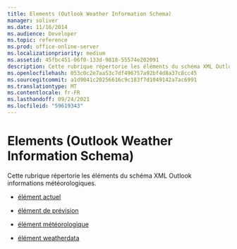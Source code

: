 ```yaml
---
title: Elements (Outlook Weather Information Schema)
manager: soliver
ms.date: 11/16/2014
ms.audience: Developer
ms.topic: reference
ms.prod: office-online-server
ms.localizationpriority: medium
ms.assetid: 45fbc451-06f0-133d-9818-55574e202091
description: Cette rubrique répertorie les éléments du schéma XML Outlook informations météorologiques.
ms.openlocfilehash: 053c0c2e7aa53c7df496757a92bf4d8a37c8cc45
ms.sourcegitcommit: a1d9041c20256616c9c183f7d1049142a7ac6991
ms.translationtype: MT
ms.contentlocale: fr-FR
ms.lasthandoff: 09/24/2021
ms.locfileid: "59619343"
---
```

# <a name="elements-outlook-weather-information-schema"></a>Elements (Outlook Weather Information Schema)

Cette rubrique répertorie les éléments du schéma XML Outlook informations météorologiques.
  
- [élément actuel](current-element-weathertype-complextypeoutlook-weather-information-schema.md)
    
- [élément de prévision](forecast-element-weathertype-complextypeoutlook-weather-information-schema.md)
    
- [élément météorologique](weather-element-weatherdata-elementoutlook-weather-information-schema.md)
    
- [élément weatherdata](weatherdata-element-outlook-weather-information-schema.md)
    

